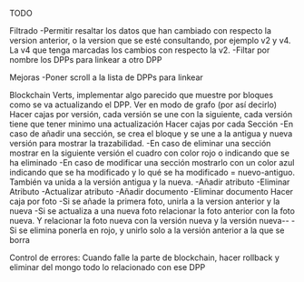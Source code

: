 TODO
    

Filtrado
    -Permitir resaltar los datos que han cambiado con respecto la version anterior, o la version que se esté consultando, por ejemplo v2 y v4. La v4 que tenga marcadas los cambios con respecto la v2.
    -Filtar por nombre los DPPs para linkear a otro DPP

Mejoras 
    -Poner scroll a la lista de DPPs para linkear

Blockchain Verts, implementar algo parecido que muestre por bloques como se va actualizando el DPP.
    Ver en modo de grafo (por así decirlo)
    Hacer cajas por versión, cada versión se une con la siguiente, cada versión tiene que tener minimo una actualización
        Hacer cajas por cada Sección
            -En caso de añadir una sección, se crea el bloque y se une a la antigua y nueva versión para mostrar la trazabilidad.
            -En caso de eliminar una sección mostrar en la siguiente versión el cuadro con color rojo o indicando que se ha eliminado
            -En caso de modificar una sección mostrarlo con un color azul indicando que se ha modificado y lo qué se ha modificado = nuevo-antiguo. También va unida a la versión antigua y la nueva.
                -Añadir atributo
                -Eliminar Atributo
                -Actualizar atributo
                -Añadir documento
                -Eliminar documento
        Hacer caja por foto
            -Si se añade la primera foto, unirla a la version anterior y la nueva
            -Si se actualiza a una nueva foto relacionar la foto anterior con la foto nueva. Y relacionar la foto nueva con la versión nueva y la versión nueva--
            -Si se elimina ponerla en rojo, y unirlo solo a la versión anterior a la que se borra



Control de errores:
    Cuando falle la parte de blockchain, hacer rollback y eliminar del mongo todo lo relacionado con ese DPP
